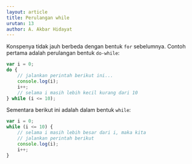 ```yaml
---
layout: article
title: Perulangan while
urutan: 13
author: A. Akbar Hidayat
---
```


Konspenya tidak jauh berbeda dengan bentuk `for` sebelumnya. Contoh pertama adalah perulangan bentuk `do-while`:

```javascript
var i = 0;
do {
    // jalankan perintah berikut ini...
    console.log(i);
    i++;
    // selama i masih lebih kecil kurang dari 10
} while (i <= 10);
```

Sementara berikut ini adalah dalam bentuk `while`:
``` javascript
var i = 0;
while (i <= 10) {
    // selama i masih lebih besar dari i, maka kita
    // jalankan perintah berikut
    console.log(i);
    i++;
}
```
